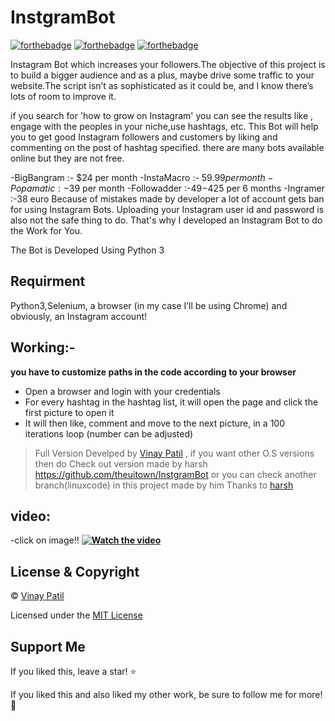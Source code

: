 # InstgramBot 
[![forthebadge](https://forthebadge.com/images/badges/made-with-python.svg)](https://forthebadge.com) [![forthebadge](https://forthebadge.com/images/badges/built-with-love.svg)](https://forthebadge.com) [![forthebadge](https://forthebadge.com/images/badges/powered-by-electricity.svg)](https://forthebadge.com)

Instagram Bot which increases your followers.The objective of this project is to build a bigger audience and as a plus, maybe drive some traffic to your website.The script isn’t as sophisticated as it could be, and I know there’s lots of room to improve it. 

if you search for 'how to grow on Instagram' you can see the results like , engage with the peoples in your niche,use hashtags, etc. 
This Bot will help you to get good Instagram followers and customers by liking and commenting on the post of hashtag specified.
there are many bots available online but they are not free.

-BigBangram  :- $24 per month 
-InstaMacro    :- $59.99per month
-Popamatic     :-$39 per month
-Followadder  :-$49-$425 per 6 months
-Ingramer        :-38 euro
Because of mistakes made by developer a lot of account gets ban for using Instagram Bots.
Uploading your Instagram user id and password is also not the safe thing to do.
That's why I developed an Instagram Bot to do the Work for You.


The Bot is Developed Using Python 3 
 ## Requirment
  Python3,Selenium, a browser (in my case I’ll be using Chrome) and obviously, an Instagram account!


## Working:-
**you have to customize paths in the code according to your browser**
- Open a browser and login with your credentials
- For every hashtag in the hashtag list, it will open the page and click the first picture to open it
- It will then like, comment and move to the next picture, in a 100 iterations loop (number can be adjusted)


> Full Version Develped by [Vinay Patil](https://github.com/engineervinay/)  , if you want other O.S versions then do Check out version made by harsh https://github.com/theuitown/InstgramBot or you can check another branch(linuxcode) in this project made by him 
Thanks to [harsh](https://github.com/theuitown/)


## video:
-click on image!!
**[![Watch the video](https://img.youtube.com/vi/Gtufx3DYO68/maxresdefault.jpg)](https://youtu.be/Gtufx3DYO68)**

## License & Copyright
© [Vinay Patil](https://engineervinay.github.io/)

Licensed under the [MIT License](License)

## Support Me
If you liked this, leave a star! :star:

If you liked this and also liked my other work, be sure to follow me for more! :slightly_smiling_face:

